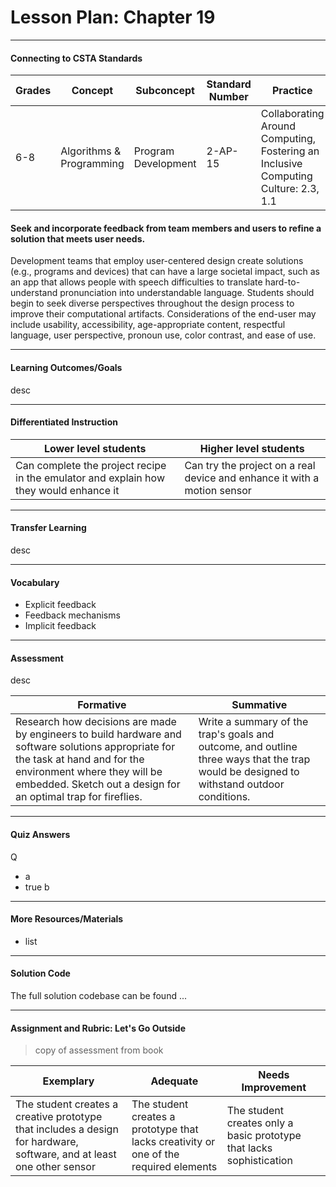 # Lesson Plan: Chapter 19
---
#### Connecting to CSTA Standards

Grades | Concept | Subconcept | Standard Number | Practice
---|---|---|---|---
6-8 | Algorithms & Programming | Program Development | 2-AP-15 | Collaborating Around Computing, Fostering an Inclusive Computing Culture: 2.3, 1.1 |

#### Seek and incorporate feedback from team members and users to refine a solution that meets user needs.

Development teams that employ user-centered design create solutions (e.g., programs and devices) that can have a large societal impact, such as an app that allows people with speech difficulties to translate hard-to-understand pronunciation into understandable language. Students should begin to seek diverse perspectives throughout the design process to improve their computational artifacts. Considerations of the end-user may include usability, accessibility, age-appropriate content, respectful language, user perspective, pronoun use, color contrast, and ease of use.

---

#### Learning Outcomes/Goals

desc

---

#### Differentiated Instruction

Lower level students | Higher level students
---|---
Can complete the project recipe in the emulator and explain how they would enhance it | Can try the project on a real device and enhance it with a motion sensor

---

#### Transfer Learning

desc

---

#### Vocabulary

* Explicit feedback 
* Feedback mechanisms 
* Implicit feedback



---

#### Assessment

desc

Formative | Summative
---|---
Research how decisions are made by engineers to build hardware and software solutions appropriate for the task at hand and for the environment where they will be embedded. Sketch out a design for an optimal trap for fireflies. | Write a summary of the trap's goals and outcome, and outline three ways that the trap would be designed to withstand outdoor conditions.

---

#### Quiz Answers

Q
 - a
 - <span class="highlight">true b</span>



---

#### More Resources/Materials

- list

---

#### Solution Code

The full solution codebase can be found ...

---

#### Assignment and Rubric: Let's Go Outside

> copy of assessment from book

Exemplary | Adequate | Needs Improvement 
---|---|---
The student creates a creative prototype that includes a design for hardware, software, and at least one other sensor | The student creates a prototype that lacks creativity or one of the required elements | The student creates only a basic prototype that lacks sophistication

